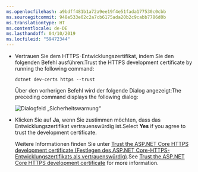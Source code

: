 ```yaml
---
ms.openlocfilehash: a9bdff481b1a72a9ee19f4e51fada177530c0cbb
ms.sourcegitcommit: 948e533e02c2a7cb6175ada20b2c9cabb7786d0b
ms.translationtype: HT
ms.contentlocale: de-DE
ms.lasthandoff: 04/10/2019
ms.locfileid: "59472344"
---
```

*  <span data-ttu-id="fc73c-101">Vertrauen Sie dem HTTPS-Entwicklungszertifikat, indem Sie den folgenden Befehl ausführen:</span><span class="sxs-lookup"><span data-stu-id="fc73c-101">Trust the HTTPS development certificate by running the following command:</span></span>

    ```console
    dotnet dev-certs https --trust
    ```

    <span data-ttu-id="fc73c-102">Über den vorherigen Befehl wird der folgende Dialog angezeigt:</span><span class="sxs-lookup"><span data-stu-id="fc73c-102">The preceding command displays the following dialog:</span></span>

    ![Dialogfeld „Sicherheitswarnung“](~/getting-started/_static/cert.png)

*    <span data-ttu-id="fc73c-104">Klicken Sie auf **Ja**, wenn Sie zustimmen möchten, dass das Entwicklungszertifikat vertrauenswürdig ist.</span><span class="sxs-lookup"><span data-stu-id="fc73c-104">Select **Yes** if you agree to trust the development certificate.</span></span>

     <span data-ttu-id="fc73c-105">Weitere Informationen finden Sie unter [Trust the ASP.NET Core HTTPS development certificate (Festlegen des ASP.NET Core-HTTPS-Entwicklungszertifikats als vertrauenswürdig)](xref:security/enforcing-ssl#trust-the-aspnet-core-https-development-certificate-on-windows-and-macos).</span><span class="sxs-lookup"><span data-stu-id="fc73c-105">See [Trust the ASP.NET Core HTTPS development certificate](xref:security/enforcing-ssl#trust-the-aspnet-core-https-development-certificate-on-windows-and-macos) for more information.</span></span>